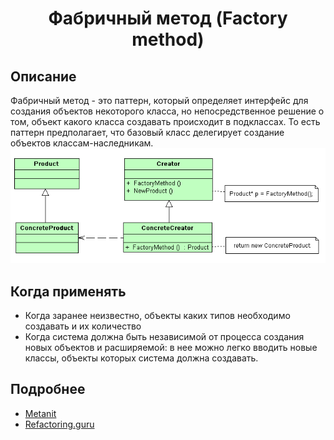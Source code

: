 <div align="center"><h1> Фабричный метод (Factory method) </h1></div>    

## Описание    
Фабричный метод - это паттерн, который определяет интерфейс для создания объектов некоторого класса, но непосредственное решение о том, объект какого класса создавать происходит в подклассах. То есть паттерн предполагает, что базовый класс делегирует создание объектов классам-наследникам.    
![Иллюстрация к проекту](https://github.com/FrostyCreator/Design-pattern/blob/master/Images/FactoryMethodPattern.png)

## Когда применять    
- Когда заранее неизвестно, объекты каких типов необходимо создавать и их количество
- Когда система должна быть независимой от процесса создания новых объектов и расширяемой: в нее можно легко вводить новые классы, объекты которых система должна создавать.
    
## Подробнее
- [Metanit](https://metanit.com/sharp/patterns/2.1.php)
- [Refactoring.guru](https://refactoring.guru/ru/design-patterns/factory-method)
